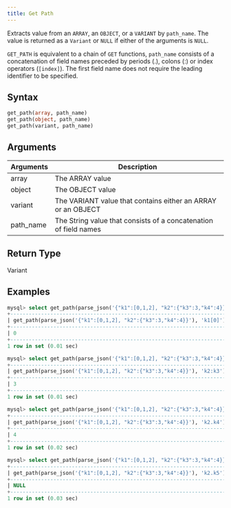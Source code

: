 ```yaml
---
title: Get Path
---
```


Extracts value from an `ARRAY`, an `OBJECT`, or a `VARIANT` by `path_name`.
The value is returned as a `Variant` or `NULL` if either of the arguments is `NULL`.

`GET_PATH` is equivalent to a chain of `GET` functions, `path_name` consists of a concatenation of field names preceded by periods (.), colons (:) or index operators (`[index]`). The first field name does not require the leading identifier to be specified.

## Syntax

```sql
get_path(array, path_name)
get_path(object, path_name)
get_path(variant, path_name)
```

## Arguments

| Arguments   | Description |
| ----------- | ----------- |
| array       | The ARRAY value
| object      | The OBJECT value
| variant     | The VARIANT value that contains either an ARRAY or an OBJECT
| path_name   | The String value that consists of a concatenation of field names

## Return Type

Variant

## Examples

```sql
mysql> select get_path(parse_json('{"k1":[0,1,2], "k2":{"k3":3,"k4":4}}'), 'k1[0]');
+-----------------------------------------------------------------------+
| get_path(parse_json('{"k1":[0,1,2], "k2":{"k3":3,"k4":4}}'), 'k1[0]') |
+-----------------------------------------------------------------------+
| 0                                                                     |
+-----------------------------------------------------------------------+
1 row in set (0.01 sec)

mysql> select get_path(parse_json('{"k1":[0,1,2], "k2":{"k3":3,"k4":4}}'), 'k2:k3');
+-----------------------------------------------------------------------+
| get_path(parse_json('{"k1":[0,1,2], "k2":{"k3":3,"k4":4}}'), 'k2:k3') |
+-----------------------------------------------------------------------+
| 3                                                                     |
+-----------------------------------------------------------------------+
1 row in set (0.01 sec)

mysql> select get_path(parse_json('{"k1":[0,1,2], "k2":{"k3":3,"k4":4}}'), 'k2.k4');
+-----------------------------------------------------------------------+
| get_path(parse_json('{"k1":[0,1,2], "k2":{"k3":3,"k4":4}}'), 'k2.k4') |
+-----------------------------------------------------------------------+
| 4                                                                     |
+-----------------------------------------------------------------------+
1 row in set (0.02 sec)

mysql> select get_path(parse_json('{"k1":[0,1,2], "k2":{"k3":3,"k4":4}}'), 'k2.k5');
+-----------------------------------------------------------------------+
| get_path(parse_json('{"k1":[0,1,2], "k2":{"k3":3,"k4":4}}'), 'k2.k5') |
+-----------------------------------------------------------------------+
| NULL                                                                  |
+-----------------------------------------------------------------------+
1 row in set (0.03 sec)
```
